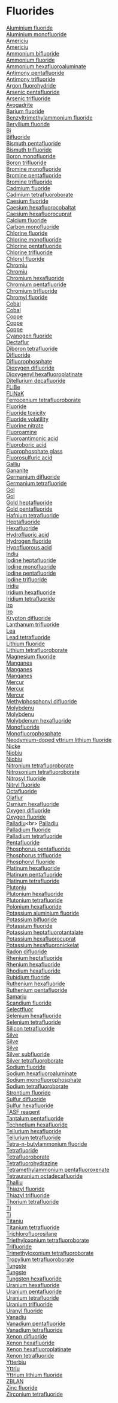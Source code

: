 # Fluorides
[Aluminium fluoride](https://en.wikipedia.org/wiki/Aluminium_fluoride)<br>
[Aluminium monofluoride](https://en.wikipedia.org/wiki/Aluminium_monofluoride)<br>
[Americiu](https://en.wikipedia.org/wiki/Americium(III)_fluoride)<br>
[Americiu](https://en.wikipedia.org/wiki/Americium(IV)_fluoride)<br>
[Ammonium bifluoride](https://en.wikipedia.org/wiki/Ammonium_bifluoride)<br>
[Ammonium fluoride](https://en.wikipedia.org/wiki/Ammonium_fluoride)<br>
[Ammonium hexafluoroaluminate](https://en.wikipedia.org/wiki/Ammonium_hexafluoroaluminate)<br>
[Antimony pentafluoride](https://en.wikipedia.org/wiki/Antimony_pentafluoride)<br>
[Antimony trifluoride](https://en.wikipedia.org/wiki/Antimony_trifluoride)<br>
[Argon fluorohydride](https://en.wikipedia.org/wiki/Argon_fluorohydride)<br>
[Arsenic pentafluoride](https://en.wikipedia.org/wiki/Arsenic_pentafluoride)<br>
[Arsenic trifluoride](https://en.wikipedia.org/wiki/Arsenic_trifluoride)<br>
[Avogadrite](https://en.wikipedia.org/wiki/Avogadrite)<br>
[Barium fluoride](https://en.wikipedia.org/wiki/Barium_fluoride)<br>
[Benzyltrimethylammonium fluoride](https://en.wikipedia.org/wiki/Benzyltrimethylammonium_fluoride)<br>
[Beryllium fluoride](https://en.wikipedia.org/wiki/Beryllium_fluoride)<br>
[Bi](https://en.wikipedia.org/wiki/Bis(pyridine)iodonium(I)_tetrafluoroborate)<br>
[Bifluoride](https://en.wikipedia.org/wiki/Bifluoride)<br>
[Bismuth pentafluoride](https://en.wikipedia.org/wiki/Bismuth_pentafluoride)<br>
[Bismuth trifluoride](https://en.wikipedia.org/wiki/Bismuth_trifluoride)<br>
[Boron monofluoride](https://en.wikipedia.org/wiki/Boron_monofluoride)<br>
[Boron trifluoride](https://en.wikipedia.org/wiki/Boron_trifluoride)<br>
[Bromine monofluoride](https://en.wikipedia.org/wiki/Bromine_monofluoride)<br>
[Bromine pentafluoride](https://en.wikipedia.org/wiki/Bromine_pentafluoride)<br>
[Bromine trifluoride](https://en.wikipedia.org/wiki/Bromine_trifluoride)<br>
[Cadmium fluoride](https://en.wikipedia.org/wiki/Cadmium_fluoride)<br>
[Cadmium tetrafluoroborate](https://en.wikipedia.org/wiki/Cadmium_tetrafluoroborate)<br>
[Caesium fluoride](https://en.wikipedia.org/wiki/Caesium_fluoride)<br>
[Caesium hexafluorocobaltat](https://en.wikipedia.org/wiki/Caesium_hexafluorocobaltate(IV))<br>
[Caesium hexafluorocuprat](https://en.wikipedia.org/wiki/Caesium_hexafluorocuprate(IV))<br>
[Calcium fluoride](https://en.wikipedia.org/wiki/Calcium_fluoride)<br>
[Carbon monofluoride](https://en.wikipedia.org/wiki/Carbon_monofluoride)<br>
[Chlorine fluoride](https://en.wikipedia.org/wiki/Chlorine_fluoride)<br>
[Chlorine monofluoride](https://en.wikipedia.org/wiki/Chlorine_monofluoride)<br>
[Chlorine pentafluoride](https://en.wikipedia.org/wiki/Chlorine_pentafluoride)<br>
[Chlorine trifluoride](https://en.wikipedia.org/wiki/Chlorine_trifluoride)<br>
[Chloryl fluoride](https://en.wikipedia.org/wiki/Chloryl_fluoride)<br>
[Chromiu](https://en.wikipedia.org/wiki/Chromium(II)_fluoride)<br>
[Chromiu](https://en.wikipedia.org/wiki/Chromium(IV)_fluoride)<br>
[Chromium hexafluoride](https://en.wikipedia.org/wiki/Chromium_hexafluoride)<br>
[Chromium pentafluoride](https://en.wikipedia.org/wiki/Chromium_pentafluoride)<br>
[Chromium trifluoride](https://en.wikipedia.org/wiki/Chromium_trifluoride)<br>
[Chromyl fluoride](https://en.wikipedia.org/wiki/Chromyl_fluoride)<br>
[Cobal](https://en.wikipedia.org/wiki/Cobalt(II)_fluoride)<br>
[Cobal](https://en.wikipedia.org/wiki/Cobalt(III)_fluoride)<br>
[Coppe](https://en.wikipedia.org/wiki/Copper(I)_fluoride)<br>
[Coppe](https://en.wikipedia.org/wiki/Copper(II)_fluoride)<br>
[Coppe](https://en.wikipedia.org/wiki/Copper(II)_tetrafluoroborate)<br>
[Cyanogen fluoride](https://en.wikipedia.org/wiki/Cyanogen_fluoride)<br>
[Dectaflur](https://en.wikipedia.org/wiki/Dectaflur)<br>
[Diboron tetrafluoride](https://en.wikipedia.org/wiki/Diboron_tetrafluoride)<br>
[Difluoride](https://en.wikipedia.org/wiki/Difluoride)<br>
[Difluorophosphate](https://en.wikipedia.org/wiki/Difluorophosphate)<br>
[Dioxygen difluoride](https://en.wikipedia.org/wiki/Dioxygen_difluoride)<br>
[Dioxygenyl hexafluoroplatinate](https://en.wikipedia.org/wiki/Dioxygenyl_hexafluoroplatinate)<br>
[Ditellurium decafluoride](https://en.wikipedia.org/wiki/Ditellurium_decafluoride)<br>
[FLiBe](https://en.wikipedia.org/wiki/FLiBe)<br>
[FLiNaK](https://en.wikipedia.org/wiki/FLiNaK)<br>
[Ferrocenium tetrafluoroborate](https://en.wikipedia.org/wiki/Ferrocenium_tetrafluoroborate)<br>
[Fluoride](https://en.wikipedia.org/wiki/Fluoride)<br>
[Fluoride toxicity](https://en.wikipedia.org/wiki/Fluoride_toxicity)<br>
[Fluoride volatility](https://en.wikipedia.org/wiki/Fluoride_volatility)<br>
[Fluorine nitrate](https://en.wikipedia.org/wiki/Fluorine_nitrate)<br>
[Fluoroamine](https://en.wikipedia.org/wiki/Fluoroamine)<br>
[Fluoroantimonic acid](https://en.wikipedia.org/wiki/Fluoroantimonic_acid)<br>
[Fluoroboric acid](https://en.wikipedia.org/wiki/Fluoroboric_acid)<br>
[Fluorophosphate glass](https://en.wikipedia.org/wiki/Fluorophosphate_glass)<br>
[Fluorosulfuric acid](https://en.wikipedia.org/wiki/Fluorosulfuric_acid)<br>
[Galliu](https://en.wikipedia.org/wiki/Gallium(III)_fluoride)<br>
[Gananite](https://en.wikipedia.org/wiki/Gananite)<br>
[Germanium difluoride](https://en.wikipedia.org/wiki/Germanium_difluoride)<br>
[Germanium tetrafluoride](https://en.wikipedia.org/wiki/Germanium_tetrafluoride)<br>
[Gol](https://en.wikipedia.org/wiki/Gold(I)_fluoride)<br>
[Gol](https://en.wikipedia.org/wiki/Gold(III)_fluoride)<br>
[Gold heptafluoride](https://en.wikipedia.org/wiki/Gold_heptafluoride)<br>
[Gold pentafluoride](https://en.wikipedia.org/wiki/Gold_pentafluoride)<br>
[Hafnium tetrafluoride](https://en.wikipedia.org/wiki/Hafnium_tetrafluoride)<br>
[Heptafluoride](https://en.wikipedia.org/wiki/Heptafluoride)<br>
[Hexafluoride](https://en.wikipedia.org/wiki/Hexafluoride)<br>
[Hydrofluoric acid](https://en.wikipedia.org/wiki/Hydrofluoric_acid)<br>
[Hydrogen fluoride](https://en.wikipedia.org/wiki/Hydrogen_fluoride)<br>
[Hypofluorous acid](https://en.wikipedia.org/wiki/Hypofluorous_acid)<br>
[Indiu](https://en.wikipedia.org/wiki/Indium(III)_fluoride)<br>
[Iodine heptafluoride](https://en.wikipedia.org/wiki/Iodine_heptafluoride)<br>
[Iodine monofluoride](https://en.wikipedia.org/wiki/Iodine_monofluoride)<br>
[Iodine pentafluoride](https://en.wikipedia.org/wiki/Iodine_pentafluoride)<br>
[Iodine trifluoride](https://en.wikipedia.org/wiki/Iodine_trifluoride)<br>
[Iridiu](https://en.wikipedia.org/wiki/Iridium(V)_fluoride)<br>
[Iridium hexafluoride](https://en.wikipedia.org/wiki/Iridium_hexafluoride)<br>
[Iridium tetrafluoride](https://en.wikipedia.org/wiki/Iridium_tetrafluoride)<br>
[Iro](https://en.wikipedia.org/wiki/Iron(II)_fluoride)<br>
[Iro](https://en.wikipedia.org/wiki/Iron(III)_fluoride)<br>
[Krypton difluoride](https://en.wikipedia.org/wiki/Krypton_difluoride)<br>
[Lanthanum trifluoride](https://en.wikipedia.org/wiki/Lanthanum_trifluoride)<br>
[Lea](https://en.wikipedia.org/wiki/Lead(II)_fluoride)<br>
[Lead tetrafluoride](https://en.wikipedia.org/wiki/Lead_tetrafluoride)<br>
[Lithium fluoride](https://en.wikipedia.org/wiki/Lithium_fluoride)<br>
[Lithium tetrafluoroborate](https://en.wikipedia.org/wiki/Lithium_tetrafluoroborate)<br>
[Magnesium fluoride](https://en.wikipedia.org/wiki/Magnesium_fluoride)<br>
[Manganes](https://en.wikipedia.org/wiki/Manganese(II)_fluoride)<br>
[Manganes](https://en.wikipedia.org/wiki/Manganese(III)_fluoride)<br>
[Manganes](https://en.wikipedia.org/wiki/Manganese(IV)_fluoride)<br>
[Mercur](https://en.wikipedia.org/wiki/Mercury(I)_fluoride)<br>
[Mercur](https://en.wikipedia.org/wiki/Mercury(II)_fluoride)<br>
[Mercur](https://en.wikipedia.org/wiki/Mercury(IV)_fluoride)<br>
[Methylphosphonyl difluoride](https://en.wikipedia.org/wiki/Methylphosphonyl_difluoride)<br>
[Molybdenu](https://en.wikipedia.org/wiki/Molybdenum(IV)_fluoride)<br>
[Molybdenu](https://en.wikipedia.org/wiki/Molybdenum(V)_fluoride)<br>
[Molybdenum hexafluoride](https://en.wikipedia.org/wiki/Molybdenum_hexafluoride)<br>
[Monofluoride](https://en.wikipedia.org/wiki/Monofluoride)<br>
[Monofluorophosphate](https://en.wikipedia.org/wiki/Monofluorophosphate)<br>
[Neodymium-doped yttrium lithium fluoride](https://en.wikipedia.org/wiki/Neodymium-doped_yttrium_lithium_fluoride)<br>
[Nicke](https://en.wikipedia.org/wiki/Nickel(II)_fluoride)<br>
[Niobiu](https://en.wikipedia.org/wiki/Niobium(IV)_fluoride)<br>
[Niobiu](https://en.wikipedia.org/wiki/Niobium(V)_fluoride)<br>
[Nitronium tetrafluoroborate](https://en.wikipedia.org/wiki/Nitronium_tetrafluoroborate)<br>
[Nitrosonium tetrafluoroborate](https://en.wikipedia.org/wiki/Nitrosonium_tetrafluoroborate)<br>
[Nitrosyl fluoride](https://en.wikipedia.org/wiki/Nitrosyl_fluoride)<br>
[Nitryl fluoride](https://en.wikipedia.org/wiki/Nitryl_fluoride)<br>
[Octafluoride](https://en.wikipedia.org/wiki/Octafluoride)<br>
[Olaflur](https://en.wikipedia.org/wiki/Olaflur)<br>
[Osmium hexafluoride](https://en.wikipedia.org/wiki/Osmium_hexafluoride)<br>
[Oxygen difluoride](https://en.wikipedia.org/wiki/Oxygen_difluoride)<br>
[Oxygen fluoride](https://en.wikipedia.org/wiki/Oxygen_fluoride)<br>
[Palladiu](https://en.wikipedia.org/wiki/Palladium(II,IV)_fluoride)<br>
[Palladiu](https://en.wikipedia.org/wiki/Palladium(II)_fluoride)<br>
[Palladium fluoride](https://en.wikipedia.org/wiki/Palladium_fluoride)<br>
[Palladium tetrafluoride](https://en.wikipedia.org/wiki/Palladium_tetrafluoride)<br>
[Pentafluoride](https://en.wikipedia.org/wiki/Pentafluoride)<br>
[Phosphorus pentafluoride](https://en.wikipedia.org/wiki/Phosphorus_pentafluoride)<br>
[Phosphorus trifluoride](https://en.wikipedia.org/wiki/Phosphorus_trifluoride)<br>
[Phosphoryl fluoride](https://en.wikipedia.org/wiki/Phosphoryl_fluoride)<br>
[Platinum hexafluoride](https://en.wikipedia.org/wiki/Platinum_hexafluoride)<br>
[Platinum pentafluoride](https://en.wikipedia.org/wiki/Platinum_pentafluoride)<br>
[Platinum tetrafluoride](https://en.wikipedia.org/wiki/Platinum_tetrafluoride)<br>
[Plutoniu](https://en.wikipedia.org/wiki/Plutonium(III)_fluoride)<br>
[Plutonium hexafluoride](https://en.wikipedia.org/wiki/Plutonium_hexafluoride)<br>
[Plutonium tetrafluoride](https://en.wikipedia.org/wiki/Plutonium_tetrafluoride)<br>
[Polonium hexafluoride](https://en.wikipedia.org/wiki/Polonium_hexafluoride)<br>
[Potassium aluminium fluoride](https://en.wikipedia.org/wiki/Potassium_aluminium_fluoride)<br>
[Potassium bifluoride](https://en.wikipedia.org/wiki/Potassium_bifluoride)<br>
[Potassium fluoride](https://en.wikipedia.org/wiki/Potassium_fluoride)<br>
[Potassium heptafluorotantalate](https://en.wikipedia.org/wiki/Potassium_heptafluorotantalate)<br>
[Potassium hexafluorocuprat](https://en.wikipedia.org/wiki/Potassium_hexafluorocuprate(III))<br>
[Potassium hexafluoronickelat](https://en.wikipedia.org/wiki/Potassium_hexafluoronickelate(IV))<br>
[Radon difluoride](https://en.wikipedia.org/wiki/Radon_difluoride)<br>
[Rhenium heptafluoride](https://en.wikipedia.org/wiki/Rhenium_heptafluoride)<br>
[Rhenium hexafluoride](https://en.wikipedia.org/wiki/Rhenium_hexafluoride)<br>
[Rhodium hexafluoride](https://en.wikipedia.org/wiki/Rhodium_hexafluoride)<br>
[Rubidium fluoride](https://en.wikipedia.org/wiki/Rubidium_fluoride)<br>
[Ruthenium hexafluoride](https://en.wikipedia.org/wiki/Ruthenium_hexafluoride)<br>
[Ruthenium pentafluoride](https://en.wikipedia.org/wiki/Ruthenium_pentafluoride)<br>
[Samariu](https://en.wikipedia.org/wiki/Samarium(III)_fluoride)<br>
[Scandium fluoride](https://en.wikipedia.org/wiki/Scandium_fluoride)<br>
[Selectfluor](https://en.wikipedia.org/wiki/Selectfluor)<br>
[Selenium hexafluoride](https://en.wikipedia.org/wiki/Selenium_hexafluoride)<br>
[Selenium tetrafluoride](https://en.wikipedia.org/wiki/Selenium_tetrafluoride)<br>
[Silicon tetrafluoride](https://en.wikipedia.org/wiki/Silicon_tetrafluoride)<br>
[Silve](https://en.wikipedia.org/wiki/Silver(I)_fluoride)<br>
[Silve](https://en.wikipedia.org/wiki/Silver(II)_fluoride)<br>
[Silve](https://en.wikipedia.org/wiki/Silver(III)_fluoride)<br>
[Silver subfluoride](https://en.wikipedia.org/wiki/Silver_subfluoride)<br>
[Silver tetrafluoroborate](https://en.wikipedia.org/wiki/Silver_tetrafluoroborate)<br>
[Sodium fluoride](https://en.wikipedia.org/wiki/Sodium_fluoride)<br>
[Sodium hexafluoroaluminate](https://en.wikipedia.org/wiki/Sodium_hexafluoroaluminate)<br>
[Sodium monofluorophosphate](https://en.wikipedia.org/wiki/Sodium_monofluorophosphate)<br>
[Sodium tetrafluoroborate](https://en.wikipedia.org/wiki/Sodium_tetrafluoroborate)<br>
[Strontium fluoride](https://en.wikipedia.org/wiki/Strontium_fluoride)<br>
[Sulfur difluoride](https://en.wikipedia.org/wiki/Sulfur_difluoride)<br>
[Sulfur hexafluoride](https://en.wikipedia.org/wiki/Sulfur_hexafluoride)<br>
[TASF reagent](https://en.wikipedia.org/wiki/TASF_reagent)<br>
[Tantalum pentafluoride](https://en.wikipedia.org/wiki/Tantalum_pentafluoride)<br>
[Technetium hexafluoride](https://en.wikipedia.org/wiki/Technetium_hexafluoride)<br>
[Tellurium hexafluoride](https://en.wikipedia.org/wiki/Tellurium_hexafluoride)<br>
[Tellurium tetrafluoride](https://en.wikipedia.org/wiki/Tellurium_tetrafluoride)<br>
[Tetra-n-butylammonium fluoride](https://en.wikipedia.org/wiki/Tetra-n-butylammonium_fluoride)<br>
[Tetrafluoride](https://en.wikipedia.org/wiki/Tetrafluoride)<br>
[Tetrafluoroborate](https://en.wikipedia.org/wiki/Tetrafluoroborate)<br>
[Tetrafluorohydrazine](https://en.wikipedia.org/wiki/Tetrafluorohydrazine)<br>
[Tetramethylammonium pentafluoroxenate](https://en.wikipedia.org/wiki/Tetramethylammonium_pentafluoroxenate)<br>
[Tetrauranium octadecafluoride](https://en.wikipedia.org/wiki/Tetrauranium_octadecafluoride)<br>
[Thalliu](https://en.wikipedia.org/wiki/Thallium(I)_fluoride)<br>
[Thiazyl fluoride](https://en.wikipedia.org/wiki/Thiazyl_fluoride)<br>
[Thiazyl trifluoride](https://en.wikipedia.org/wiki/Thiazyl_trifluoride)<br>
[Thorium tetrafluoride](https://en.wikipedia.org/wiki/Thorium_tetrafluoride)<br>
[Ti](https://en.wikipedia.org/wiki/Tin(II)_fluoride)<br>
[Ti](https://en.wikipedia.org/wiki/Tin(IV)_fluoride)<br>
[Titaniu](https://en.wikipedia.org/wiki/Titanium(III)_fluoride)<br>
[Titanium tetrafluoride](https://en.wikipedia.org/wiki/Titanium_tetrafluoride)<br>
[Trichlorofluorosilane](https://en.wikipedia.org/wiki/Trichlorofluorosilane)<br>
[Triethyloxonium tetrafluoroborate](https://en.wikipedia.org/wiki/Triethyloxonium_tetrafluoroborate)<br>
[Trifluoride](https://en.wikipedia.org/wiki/Trifluoride)<br>
[Trimethyloxonium tetrafluoroborate](https://en.wikipedia.org/wiki/Trimethyloxonium_tetrafluoroborate)<br>
[Tropylium tetrafluoroborate](https://en.wikipedia.org/wiki/Tropylium_tetrafluoroborate)<br>
[Tungste](https://en.wikipedia.org/wiki/Tungsten(IV)_fluoride)<br>
[Tungste](https://en.wikipedia.org/wiki/Tungsten(VI)_oxytetrafluoride)<br>
[Tungsten hexafluoride](https://en.wikipedia.org/wiki/Tungsten_hexafluoride)<br>
[Uranium hexafluoride](https://en.wikipedia.org/wiki/Uranium_hexafluoride)<br>
[Uranium pentafluoride](https://en.wikipedia.org/wiki/Uranium_pentafluoride)<br>
[Uranium tetrafluoride](https://en.wikipedia.org/wiki/Uranium_tetrafluoride)<br>
[Uranium trifluoride](https://en.wikipedia.org/wiki/Uranium_trifluoride)<br>
[Uranyl fluoride](https://en.wikipedia.org/wiki/Uranyl_fluoride)<br>
[Vanadiu](https://en.wikipedia.org/wiki/Vanadium(III)_fluoride)<br>
[Vanadium pentafluoride](https://en.wikipedia.org/wiki/Vanadium_pentafluoride)<br>
[Vanadium tetrafluoride](https://en.wikipedia.org/wiki/Vanadium_tetrafluoride)<br>
[Xenon difluoride](https://en.wikipedia.org/wiki/Xenon_difluoride)<br>
[Xenon hexafluoride](https://en.wikipedia.org/wiki/Xenon_hexafluoride)<br>
[Xenon hexafluoroplatinate](https://en.wikipedia.org/wiki/Xenon_hexafluoroplatinate)<br>
[Xenon tetrafluoride](https://en.wikipedia.org/wiki/Xenon_tetrafluoride)<br>
[Ytterbiu](https://en.wikipedia.org/wiki/Ytterbium(III)_fluoride)<br>
[Yttriu](https://en.wikipedia.org/wiki/Yttrium(III)_fluoride)<br>
[Yttrium lithium fluoride](https://en.wikipedia.org/wiki/Yttrium_lithium_fluoride)<br>
[ZBLAN](https://en.wikipedia.org/wiki/ZBLAN)<br>
[Zinc fluoride](https://en.wikipedia.org/wiki/Zinc_fluoride)<br>
[Zirconium tetrafluoride](https://en.wikipedia.org/wiki/Zirconium_tetrafluoride)<br>
